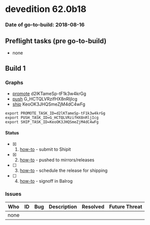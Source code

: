 # devedition 62.0b18

### Date of go-to-build: 2018-08-16

## Preflight tasks (pre go-to-build)
- none

## Build 1  

### Graphs
* [promote](https://tools.taskcluster.net/push-inspector/#/d2lKTameSp-tF1k3w4krGg) d2lKTameSp-tF1k3w4krGg
* [push](https://tools.taskcluster.net/push-inspector/#/G_HCTQLVRzifHX8nRljIcg) G_HCTQLVRzifHX8nRljIcg
* [ship](https://tools.taskcluster.net/push-inspector/#/KeoOK3JHQSmeZjM4dC4wFg) KeoOK3JHQSmeZjM4dC4wFg
```
export PROMOTE_TASK_ID=d2lKTameSp-tF1k3w4krGg
export PUSH_TASK_ID=G_HCTQLVRzifHX8nRljIcg
export SHIP_TASK_ID=KeoOK3JHQSmeZjM4dC4wFg
```


#### Status
- [x] 1.  [how-to](https://wiki.mozilla.org/Release:Release_Automation_on_Mercurial:Starting_a_Release#Submit_to_Ship_It)  - submit to Shipit
- [x] 2.  [how-to](https://github.com/mozilla-releng/releasewarrior-2.0/blob/master/docs/release-promotion/desktop/howto.md#push-artifacts-to-releases-directory)  - pushed to mirrors/releases
- [ ] 3.  [how-to](https://github.com/mozilla-releng/releasewarrior-2.0/blob/master/docs/release-promotion/desktop/howto.md#ship-the-release)  - schedule the release for shipping
- [ ] 4.  [how-to](https://github.com/mozilla-releng/releasewarrior-2.0/blob/master/docs/release-promotion/desktop/howto.md#obtain-sign-offs-for-changes)  - signoff in Balrog

### Issues
| Who                 | ID               | Bug                                                                 | Description                | Resolved                | Future Threat                |
| ------------------- | ---------------- | ------------------------------------------------------------------- | -------------------------- | ----------------------- | ---------------------------- |
| none | | | | | |

